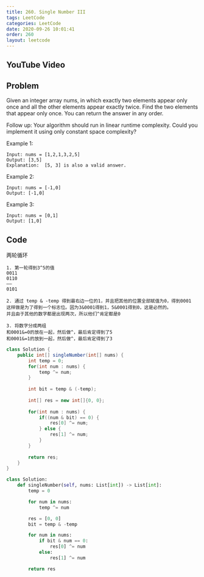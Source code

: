 ```yaml
---
title: 260. Single Number III
tags: LeetCode
categories: LeetCode
date: 2020-09-26 10:01:41
order: 260
layout: leetcode
---
```


## YouTube Video

## Problem

Given an integer array nums, in which exactly two elements appear only once and all the other elements appear exactly twice. Find the two elements that appear only once. You can return the answer in any order.

Follow up: Your algorithm should run in linear runtime complexity. Could you implement it using only constant space complexity?

Example 1:

```
Input: nums = [1,2,1,3,2,5]
Output: [3,5]
Explanation:  [5, 3] is also a valid answer.
```

Example 2:

```
Input: nums = [-1,0]
Output: [-1,0]
```

Example 3:

```
Input: nums = [0,1]
Output: [1,0]
```

## Code

两轮循环

```
1. 第一轮得到3^5的值
0011
0110
——
0101
```

```
2. 通过 temp & -temp 得到最右边一位的1，并且把其他的位置全部赋值为0，得到0001
这样做是为了得到一个标志位。因为3&0001得到1，5&0001得到0，这是必然的。
并且由于其他的数字都是出现两次，所以他们^肯定都是0
```

```
3. 将数字分成两组
和0001&=0的放在一起，然后做^，最后肯定得到了5
和0001&=1的放到一起，然后做^，最后肯定得到了3
```

```java
class Solution {
    public int[] singleNumber(int[] nums) {
        int temp = 0;
        for(int num : nums) {
            temp ^= num;
        }
        
        int bit = temp & (-temp);
        
        int[] res = new int[]{0, 0};
        
        for(int num : nums) {
            if((num & bit) == 0) {
                res[0] ^= num;
            } else {
                res[1] ^= num;
            }
        }
        
        return res;
    }
}
```

```python
class Solution:
    def singleNumber(self, nums: List[int]) -> List[int]:
        temp = 0

        for num in nums:
            temp ^= num

        res = [0, 0]
        bit = temp & -temp

        for num in nums:
            if bit & num == 0:
                res[0] ^= num
            else:
                res[1] ^= num

        return res
```
